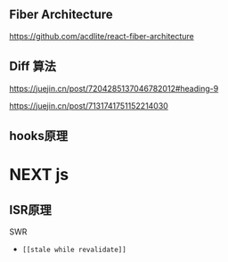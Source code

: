 ## Fiber Architecture
https://github.com/acdlite/react-fiber-architecture

## Diff 算法
https://juejin.cn/post/7204285137046782012#heading-9

https://juejin.cn/post/7131741751152214030

## hooks原理

# NEXT js
## ISR原理
SWR
-   `[[stale while revalidate]]` 
